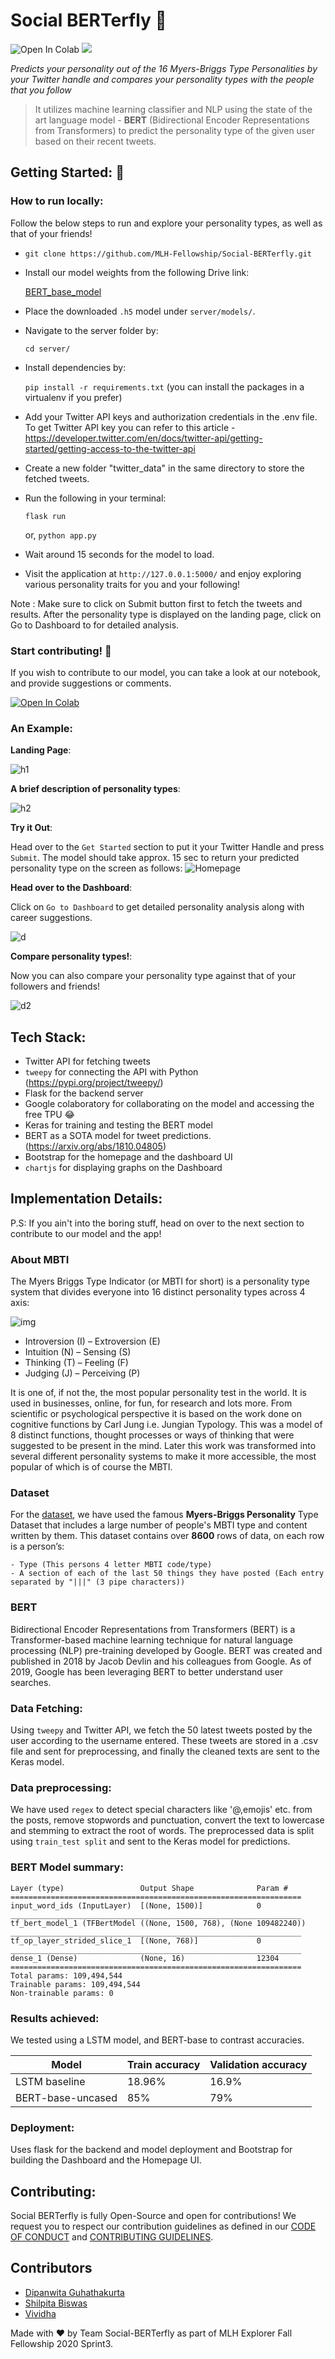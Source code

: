 # Social BERTerfly 🦋

![Open In Colab](https://img.shields.io/github/issues-closed/MLH-Fellowship/Social-BERTerfly?style=for-the-badge)
![](https://img.shields.io/github/issues-pr-closed/MLH-Fellowship/Social-BERTerfly?color=green&style=for-the-badge)
 
*Predicts your personality out of the 16 Myers-Briggs Type Personalities by your Twitter handle and compares your personality types with the people that you follow*

> It utilizes machine learning classifier and NLP using the state of the art language model - **BERT** (Bidirectional Encoder Representations from Transformers) to predict the personality type of the given user based on their recent tweets.

## Getting Started: 🙌

### How to run locally:

Follow the below steps to run and explore your personality types, as well as that of your friends!

- `git clone https://github.com/MLH-Fellowship/Social-BERTerfly.git`

- Install our model weights from the following Drive link:

  [BERT_base_model](https://drive.google.com/file/d/1yDt-fs0lYFGgplwlteKRd7xSxH8RVcIf/view?usp=sharing)

- Place the downloaded `.h5` model under `server/models/`.
- Navigate to the server folder by:

  `cd server/`
- Install dependencies by: 

  `pip install -r requirements.txt`
(you can install the packages in a virtualenv if you prefer)

- Add your Twitter API keys and authorization credentials in the .env file. To get Twitter API key you can refer to this article - https://developer.twitter.com/en/docs/twitter-api/getting-started/getting-access-to-the-twitter-api

- Create a new folder "twitter_data" in the same directory to store the fetched tweets.

- Run the following in your terminal:

  `flask run`
  
  or,
  `python app.py`
  
- Wait around 15 seconds for the model to load.
- Visit the application at `http://127.0.0.1:5000/` and enjoy exploring various personality traits for you and your following!

Note : Make sure to click on Submit button first to fetch the tweets and results. After the personality type is displayed on the landing page, click on Go to Dashboard to for detailed analysis.

### Start contributing! 📣 

If you wish to contribute to our model, you can take a look at our notebook, and provide suggestions or comments.

  [![Open In Colab](https://colab.research.google.com/assets/colab-badge.svg)](https://colab.research.google.com/drive/10Dj-ySjfZVqOWg25ywmPsdrnk9XJoFP-?usp=sharing)
  
### An Example:

**Landing Page**:

![h1](https://user-images.githubusercontent.com/51776663/98763145-3f581f00-238e-11eb-9c15-e59c3d898e7a.png)

**A brief description of personality types**:

![h2](https://user-images.githubusercontent.com/51776663/98763146-42eba600-238e-11eb-924e-2c45792281bb.png)


**Try it Out**:

Head over to the `Get Started` section to put it your Twitter Handle and press `Submit`. The model should take approx. 15 sec to return your predicted personality type on the screen as follows:
![Homepage](https://user-images.githubusercontent.com/51776663/98763149-441cd300-238e-11eb-983d-8b7d3ad5e877.png)


**Head over to the Dashboard**:

Click on `Go to Dashboard` to get detailed personality analysis along with career suggestions.

![d](https://user-images.githubusercontent.com/51776663/98763154-467f2d00-238e-11eb-9e08-75589b52a507.png)

**Compare personality types!**:

Now you can also compare your personality type against that of your followers and friends!

![d2](https://user-images.githubusercontent.com/51776663/98763157-4848f080-238e-11eb-9887-c463a77045c8.png)

  
## Tech Stack:

- Twitter API for fetching tweets 
- `tweepy` for connecting the API with Python (https://pypi.org/project/tweepy/)
- Flask for the backend server
- Google colaboratory for collaborating on the model and accessing the free TPU 😂
- Keras for training and testing the BERT model
- BERT as a SOTA model for tweet predictions. (https://arxiv.org/abs/1810.04805)
 - Bootstrap for the homepage and the dashboard UI
 - `chartjs` for displaying graphs on the Dashboard

## Implementation Details:

P.S: If you ain't into the boring stuff, head on over to the next section to contribute to our model and the app!

### About MBTI 
The Myers Briggs Type Indicator (or MBTI for short) is a personality type system that divides everyone into 16 distinct personality types across 4 axis:

![img](https://i1.wp.com/www.honorsgradu.com/wp-content/uploads/2020/02/mbtifinal.jpg?resize=400%2C380&ssl=1)

- Introversion (I) – Extroversion (E)
- Intuition (N) – Sensing (S)
- Thinking (T) – Feeling (F)
- Judging (J) – Perceiving (P)

It is one of, if not the, the most popular personality test in the world. It is used in businesses, online, for fun, for research and lots more. From scientific or psychological perspective it is based on the work done on cognitive functions by Carl Jung i.e. Jungian Typology. This was a model of 8 distinct functions, thought processes or ways of thinking that were suggested to be present in the mind. Later this work was transformed into several different personality systems to make it more accessible, the most popular of which is of course the MBTI.

### Dataset 

For the [dataset](https://www.kaggle.com/datasnaek/mbti-type), we have used the famous **Myers-Briggs Personality** Type Dataset that includes a large number of people's MBTI type and content written by them.
This dataset contains over **8600** rows of data, on each row is a person’s:
```
- Type (This persons 4 letter MBTI code/type)
- A section of each of the last 50 things they have posted (Each entry separated by "|||" (3 pipe characters))
```

### BERT 
Bidirectional Encoder Representations from Transformers (BERT) is a Transformer-based machine learning technique for natural language processing (NLP) pre-training developed by Google. BERT was created and published in 2018 by Jacob Devlin and his colleagues from Google. As of 2019, Google has been leveraging BERT to better understand user searches.

### Data Fetching:

Using `tweepy` and Twitter API, we fetch the 50 latest tweets posted by the user according to the username entered. These tweets are stored in a .csv file and sent for preprocessing, and finally the cleaned texts are sent to the Keras model.

### Data preprocessing:

We have used `regex` to detect special characters like '@,emojis' etc. from the posts, remove stopwords and punctuation, convert the text to lowercase and stemming to extract the root of words. The preprocessed data is split using `train_test split` and sent to the Keras model for predictions. 

### BERT Model summary:

```
Layer (type)                 Output Shape              Param #   
=================================================================
input_word_ids (InputLayer)  [(None, 1500)]            0         
_________________________________________________________________
tf_bert_model_1 (TFBertModel ((None, 1500, 768), (None 109482240)) 
_________________________________________________________________
tf_op_layer_strided_slice_1  [(None, 768)]             0         
_________________________________________________________________
dense_1 (Dense)              (None, 16)                12304     
=================================================================
Total params: 109,494,544
Trainable params: 109,494,544
Non-trainable params: 0
```

### Results achieved:

We tested using a LSTM model, and BERT-base to contrast accuracies.

| Model      | Train accuracy | Validation accuracy
| ----------- | ----------- | ---------------| 
| LSTM baseline      |  18.96%       | 16.9%|
| BERT-base-uncased   | 85%        | 79%|

### Deployment:

Uses flask for the backend and model deployment and Bootstrap for building the Dashboard and the Homepage UI. 

## Contributing:

Social BERTerfly is fully Open-Source and open for contributions! We request you to respect our contribution guidelines as defined in our [CODE OF CONDUCT](https://github.com/MLH-Fellowship/Social-BERTerfly/blob/main/CODE_OF_CONDUCT.md) and [CONTRIBUTING GUIDELINES](https://github.com/MLH-Fellowship/Social-BERTerfly/blob/main/CONTRIBUTING.md). 


## Contributors
- [Dipanwita Guhathakurta](https://github.com/susiejojo)
- [Shilpita Biswas](https://github.com/sh-biswas)
- [Vividha](https://github.com/V2dha)

Made with ❤️️ by Team Social-BERTerfly as part of MLH Explorer Fall Fellowship 2020 Sprint3.
